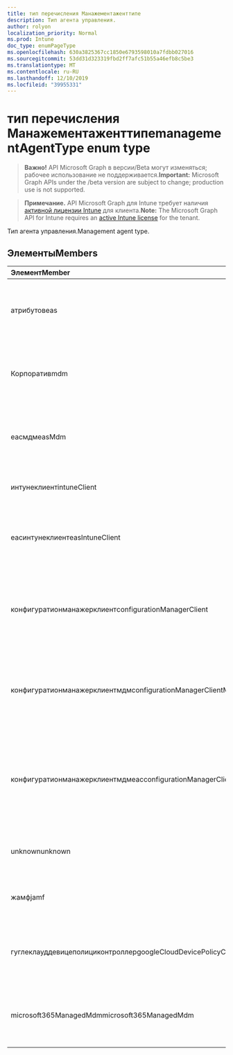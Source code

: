 ```yaml
---
title: тип перечисления Манажементаженттипе
description: Тип агента управления.
author: rolyon
localization_priority: Normal
ms.prod: Intune
doc_type: enumPageType
ms.openlocfilehash: 630a3825367cc1850e6793598010a7fdbb027016
ms.sourcegitcommit: 53dd31d323319fbd2ff7afc51b55a46efb8c5be3
ms.translationtype: MT
ms.contentlocale: ru-RU
ms.lasthandoff: 12/10/2019
ms.locfileid: "39955331"
---
```

# <a name="managementagenttype-enum-type"></a><span data-ttu-id="8a077-103">тип перечисления Манажементаженттипе</span><span class="sxs-lookup"><span data-stu-id="8a077-103">managementAgentType enum type</span></span>

> <span data-ttu-id="8a077-104">**Важно!** API Microsoft Graph в версии/Beta могут изменяться; рабочее использование не поддерживается.</span><span class="sxs-lookup"><span data-stu-id="8a077-104">**Important:** Microsoft Graph APIs under the /beta version are subject to change; production use is not supported.</span></span>

> <span data-ttu-id="8a077-105">**Примечание.** API Microsoft Graph для Intune требует наличия [активной лицензии Intune](https://go.microsoft.com/fwlink/?linkid=839381) для клиента.</span><span class="sxs-lookup"><span data-stu-id="8a077-105">**Note:** The Microsoft Graph API for Intune requires an [active Intune license](https://go.microsoft.com/fwlink/?linkid=839381) for the tenant.</span></span>

<span data-ttu-id="8a077-106">Тип агента управления.</span><span class="sxs-lookup"><span data-stu-id="8a077-106">Management agent type.</span></span>

## <a name="members"></a><span data-ttu-id="8a077-107">Элементы</span><span class="sxs-lookup"><span data-stu-id="8a077-107">Members</span></span>
|<span data-ttu-id="8a077-108">Элемент</span><span class="sxs-lookup"><span data-stu-id="8a077-108">Member</span></span>|<span data-ttu-id="8a077-109">Значение</span><span class="sxs-lookup"><span data-stu-id="8a077-109">Value</span></span>|<span data-ttu-id="8a077-110">Описание</span><span class="sxs-lookup"><span data-stu-id="8a077-110">Description</span></span>|
|:---|:---|:---|
|<span data-ttu-id="8a077-111">атрибутов</span><span class="sxs-lookup"><span data-stu-id="8a077-111">eas</span></span>|<span data-ttu-id="8a077-112">1,1</span><span class="sxs-lookup"><span data-stu-id="8a077-112">1</span></span>|<span data-ttu-id="8a077-113">Управление устройством осуществляется с помощью Exchange Server.</span><span class="sxs-lookup"><span data-stu-id="8a077-113">The device is managed by Exchange server.</span></span>|
|<span data-ttu-id="8a077-114">Корпоратив</span><span class="sxs-lookup"><span data-stu-id="8a077-114">mdm</span></span>|<span data-ttu-id="8a077-115">2</span><span class="sxs-lookup"><span data-stu-id="8a077-115">2</span></span>|<span data-ttu-id="8a077-116">Управление устройством осуществляется с помощью Intune MDM.</span><span class="sxs-lookup"><span data-stu-id="8a077-116">The device is managed by Intune MDM.</span></span>|
|<span data-ttu-id="8a077-117">еасмдм</span><span class="sxs-lookup"><span data-stu-id="8a077-117">easMdm</span></span>|<span data-ttu-id="8a077-118">4</span><span class="sxs-lookup"><span data-stu-id="8a077-118">3</span></span>|<span data-ttu-id="8a077-119">Устройство управляется как в Exchange Server, так и в Intune MDM.</span><span class="sxs-lookup"><span data-stu-id="8a077-119">The device is managed by both Exchange server and Intune MDM.</span></span>|
|<span data-ttu-id="8a077-120">интунеклиент</span><span class="sxs-lookup"><span data-stu-id="8a077-120">intuneClient</span></span>|<span data-ttu-id="8a077-121">4 </span><span class="sxs-lookup"><span data-stu-id="8a077-121">4</span></span>|<span data-ttu-id="8a077-122">Управление клиентом Intune.</span><span class="sxs-lookup"><span data-stu-id="8a077-122">Intune client managed.</span></span>|
|<span data-ttu-id="8a077-123">еасинтунеклиент</span><span class="sxs-lookup"><span data-stu-id="8a077-123">easIntuneClient</span></span>|<span data-ttu-id="8a077-124">5 </span><span class="sxs-lookup"><span data-stu-id="8a077-124">5</span></span>|<span data-ttu-id="8a077-125">Устройство — это EAS и двойное управление клиентом Intune.</span><span class="sxs-lookup"><span data-stu-id="8a077-125">The device is EAS and Intune client dual managed.</span></span>|
|<span data-ttu-id="8a077-126">конфигуратионманажерклиент</span><span class="sxs-lookup"><span data-stu-id="8a077-126">configurationManagerClient</span></span>|<span data-ttu-id="8a077-127">8 </span><span class="sxs-lookup"><span data-stu-id="8a077-127">8</span></span>|<span data-ttu-id="8a077-128">Управление устройством осуществляется с помощью Configuration Manager.</span><span class="sxs-lookup"><span data-stu-id="8a077-128">The device is managed by Configuration Manager.</span></span>|
|<span data-ttu-id="8a077-129">конфигуратионманажерклиентмдм</span><span class="sxs-lookup"><span data-stu-id="8a077-129">configurationManagerClientMdm</span></span>|<span data-ttu-id="8a077-130">10 </span><span class="sxs-lookup"><span data-stu-id="8a077-130">10</span></span>|<span data-ttu-id="8a077-131">Управление устройством осуществляется с помощью Configuration Manager и MDM.</span><span class="sxs-lookup"><span data-stu-id="8a077-131">The device is managed by Configuration Manager and MDM.</span></span>|
|<span data-ttu-id="8a077-132">конфигуратионманажерклиентмдмеас</span><span class="sxs-lookup"><span data-stu-id="8a077-132">configurationManagerClientMdmEas</span></span>|<span data-ttu-id="8a077-133">-11:00</span><span class="sxs-lookup"><span data-stu-id="8a077-133">11</span></span>|<span data-ttu-id="8a077-134">Управление устройством осуществляется с помощью Configuration Manager, MDM и EAS.</span><span class="sxs-lookup"><span data-stu-id="8a077-134">The device is managed by Configuration Manager, MDM and Eas.</span></span>|
|<span data-ttu-id="8a077-135">unknown</span><span class="sxs-lookup"><span data-stu-id="8a077-135">unknown</span></span>|<span data-ttu-id="8a077-136">16 </span><span class="sxs-lookup"><span data-stu-id="8a077-136">16</span></span>|<span data-ttu-id="8a077-137">Неизвестный тип агента управления.</span><span class="sxs-lookup"><span data-stu-id="8a077-137">Unknown management agent type.</span></span>|
|<span data-ttu-id="8a077-138">жамф</span><span class="sxs-lookup"><span data-stu-id="8a077-138">jamf</span></span>|<span data-ttu-id="8a077-139">32</span><span class="sxs-lookup"><span data-stu-id="8a077-139">32</span></span>|<span data-ttu-id="8a077-140">Атрибуты устройства извлекаются из Жамф.</span><span class="sxs-lookup"><span data-stu-id="8a077-140">The device attributes are fetched from Jamf.</span></span>|
|<span data-ttu-id="8a077-141">гуглеклауддевицеполициконтроллер</span><span class="sxs-lookup"><span data-stu-id="8a077-141">googleCloudDevicePolicyController</span></span>|<span data-ttu-id="8a077-142">64</span><span class="sxs-lookup"><span data-stu-id="8a077-142">64</span></span>|<span data-ttu-id="8a077-143">Управление устройством осуществляется с помощью Клауддпк Google.</span><span class="sxs-lookup"><span data-stu-id="8a077-143">The device is managed by Google's CloudDPC.</span></span>|
|<span data-ttu-id="8a077-144">microsoft365ManagedMdm</span><span class="sxs-lookup"><span data-stu-id="8a077-144">microsoft365ManagedMdm</span></span>|<span data-ttu-id="8a077-145">258</span><span class="sxs-lookup"><span data-stu-id="8a077-145">258</span></span>|<span data-ttu-id="8a077-146">Это устройство управляется Microsoft 365 с помощью Intune.</span><span class="sxs-lookup"><span data-stu-id="8a077-146">This device is managed by Microsoft 365 through Intune.</span></span>|



